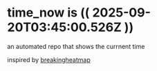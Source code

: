 # time_now is (( 2025-09-20T03:45:00.526Z ))

an automated repo that shows the currnent time

inspired by [breakingheatmap](https://github.com/breakingheatmap/breakingheatmap)